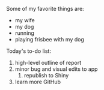 Some of my favorite things are:
- my wife
- my dog
- running
- playing frisbee with my dog

Today's to-do list:
1. high-level outline of report
2. minor bug and visual edits to app
    1. republish to Shiny
3. learn more GitHub

